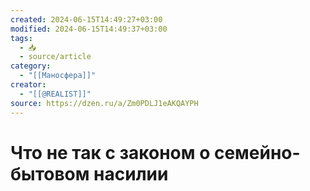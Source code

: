 ```yaml
---
created: 2024-06-15T14:49:27+03:00
modified: 2024-06-15T14:49:37+03:00
tags:
  - 📥
  - source/article
category:
  - "[[Маносфера]]"
creator:
  - "[[@REALIST]]"
source: https://dzen.ru/a/Zm0PDLJ1eAKQAYPH
---
```


# Что не так с законом о семейно-бытовом насилии